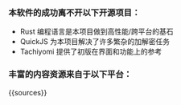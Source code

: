 ### 本软件的成功离不开以下开源项目：

- Rust 编程语言是本项目做到高性能/跨平台的基石
- QuickJS 为本项目解决了许多繁杂的加解密任务
- Tachiyomi 提供了初版在界面和功能上的参考

### 丰富的内容资源来自于以下平台：

{{sources}}